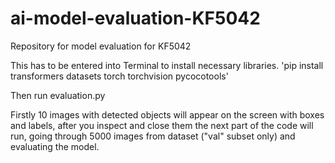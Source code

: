 # ai-model-evaluation-KF5042
Repository for model evaluation for KF5042

This has to be entered into Terminal to install necessary libraries.
'pip install transformers datasets torch torchvision pycocotools'

Then run evaluation.py

Firstly 10 images with detected objects will appear on the screen with boxes and labels, 
after you inspect and close them the next part of the code will run, going through 5000 images from dataset ("val" subset only) and evaluating the model.
